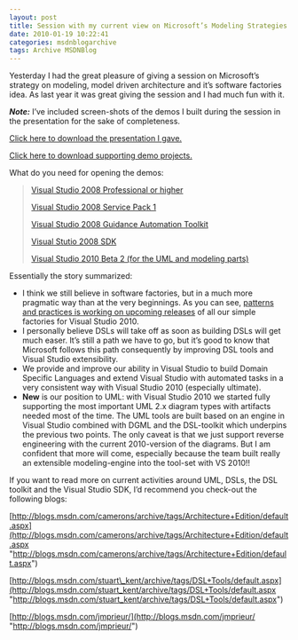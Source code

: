 ```yaml
---
layout: post
title: Session with my current view on Microsoft’s Modeling Strategies DSLs, UML and Software Factories
date: 2010-01-19 10:22:41
categories: msdnblogarchive
tags: Archive MSDNBlog
---
```


Yesterday I had the great pleasure of giving a session on Microsoft’s strategy on modeling, model driven architecture and it’s software factories idea. As last year it was great giving the session and I had much fun with it.

 ***Note:*** I’ve included screen-shots of the demos I built during the session in the presentation for the sake of completeness.

 [Click here to download the presentation I gave.](http://cid-d37c9d7bfbce8418.skydrive.live.com/self.aspx/Public/Various/201001-TU-Vienna-Microsoft-Modeling.pdf)

 [Click here to download supporting demo projects.](http://cid-d37c9d7bfbce8418.skydrive.live.com/self.aspx/Public/Various/201001-Modeling-TU-Vienna-Projects.zip)

 What do you need for opening the demos:

 
>  [Visual Studio 2008 Professional or higher](http://www.microsoft.com/downloads/details.aspx?FamilyID=83c3a1ec-ed72-4a79-8961-25635db0192b&displaylang=en)
> 
>  [Visual Studio 2008 Service Pack 1](http://www.microsoft.com/downloads/details.aspx?displaylang=en&FamilyID=fbee1648-7106-44a7-9649-6d9f6d58056e)
> 
>  [Visual Studio 2008 Guidance Automation Toolkit](http://www.microsoft.com/downloads/details.aspx?displaylang=en&FamilyID=e28205c6-bb07-401b-9a76-804784598bf0)
> 
>  [Visual Stutio 2008 SDK](http://www.microsoft.com/downloads/details.aspx?displaylang=en&FamilyID=59ec6ec3-4273-48a3-ba25-dc925a45584d)
> 
>  [Visual Studio 2010 Beta 2 (for the UML and modeling parts)](http://www.microsoft.com/visualstudio/en-us/try/default.mspx)
> 
>  

 Essentially the story summarized:

 * I think we still believe in software factories, but in a much more pragmatic way than at the very beginnings. As you can see, [patterns and practices is working on upcoming releases](http://msdn.microsoft.com/de-at/practices/bb232643(en-us).aspx) of all our simple factories for Visual Studio 2010.
* I personally believe DSLs will take off as soon as building DSLs will get much easer. It’s still a path we have to go, but it’s good to know that Microsoft follows this path consequently by improving DSL tools and Visual Studio extensibility.
* We provide and improve our ability in Visual Studio to build Domain Specific Languages and extend Visual Studio with automated tasks in a very consistent way with Visual Studio 2010 (especially ultimate).
* **New** is our position to UML: with Visual Studio 2010 we started fully supporting the most important UML 2.x diagram types with artifacts needed most of the time. The UML tools are built based on an engine in Visual Studio combined with DGML and the DSL-toolkit which underpins the previous two points. The only caveat is that we just support reverse engineering with the current 2010-version of the diagrams. But I am confident that more will come, especially because the team built really an extensible modeling-engine into the tool-set with VS 2010!!

 If you want to read more on current activities around UML, DSLs, the DSL toolkit and the Visual Studio SDK, I’d recommend you check-out the following blogs:

 [http://blogs.msdn.com/camerons/archive/tags/Architecture+Edition/default.aspx](http://blogs.msdn.com/camerons/archive/tags/Architecture+Edition/default.aspx "http://blogs.msdn.com/camerons/archive/tags/Architecture+Edition/default.aspx")

 [http://blogs.msdn.com/stuart\_kent/archive/tags/DSL+Tools/default.aspx](http://blogs.msdn.com/stuart_kent/archive/tags/DSL+Tools/default.aspx "http://blogs.msdn.com/stuart_kent/archive/tags/DSL+Tools/default.aspx")

 [http://blogs.msdn.com/jmprieur/](http://blogs.msdn.com/jmprieur/ "http://blogs.msdn.com/jmprieur/")



